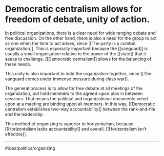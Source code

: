 # Democratic centralism allows for freedom of debate, unity of action.
In political organizations, there is a clear need for wide ranging debate and free discussion. On the other hand, there is also a need for the group to act as one when the time to act arises, since [[The party is a combat organization]]. This is especially important because the [[vanguard]] is usually a small organization relative to the power of the [[state]] that it seeks to challenge. [[Democratic centralism]] allows for the balancing of these needs. 

This unity is also important to hold the organization together, since [[The vanguard comes under immense pressure during class war]]. 

The general process is to allow for free debate at all meetings of the organization, but hold members to the agreed-upon plan in between sessions. That means the political and organizational documents voted upon at a meeting are binding upon all members. In this way, [[Democratic centralism establishes two-way accountability]] between the rank-and-file and the leadership.

This method of organizing is superior to horizontalism, because [[Horizontalism lacks accountability]] and overall, [[Horizontalism isn't effective]]. 

---
#idea/politics/organizing 